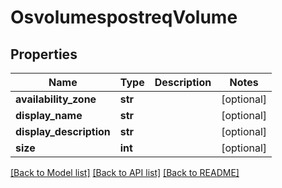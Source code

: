 # OsvolumespostreqVolume

## Properties
Name | Type | Description | Notes
------------ | ------------- | ------------- | -------------
**availability_zone** | **str** |  | [optional] 
**display_name** | **str** |  | [optional] 
**display_description** | **str** |  | [optional] 
**size** | **int** |  | [optional] 

[[Back to Model list]](../README.md#documentation-for-models) [[Back to API list]](../README.md#documentation-for-api-endpoints) [[Back to README]](../README.md)


